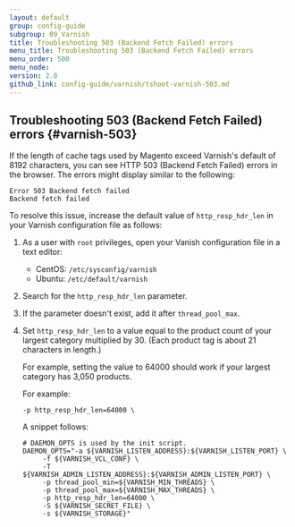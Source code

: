 ```yaml
---
layout: default
group: config-guide
subgroup: 09_Varnish
title: Troubleshooting 503 (Backend Fetch Failed) errors
menu_title: Troubleshooting 503 (Backend Fetch Failed) errors
menu_order: 500
menu_node: 
version: 2.0
github_link: config-guide/varnish/tshoot-varnish-503.md
---
```


## Troubleshooting 503 (Backend Fetch Failed) errors {#varnish-503}
If the length of cache tags used by Magento exceed Varnish's default of 8192 characters, you can see HTTP 503 (Backend Fetch Failed) errors in the browser. The errors might display similar to the following:

	Error 503 Backend fetch failed
	Backend fetch failed

To resolve this issue, increase the default value of `http_resp_hdr_len` in your Varnish configuration file as follows:

1.	As a user with `root` privileges, open your Vanish configuration file in a text editor:

	*	CentOS: `/etc/sysconfig/varnish`
	*	Ubuntu: `/etc/default/varnish`

2.	Search for the `http_resp_hdr_len` parameter.
3.	If the parameter doesn't exist, add it after `thread_pool_max`.
4.	Set `http_resp_hdr_len` to a value equal to the product count of your largest category multiplied by 30. (Each product tag is about 21 characters in length.)

	For example, setting the value to 64000 should work if your largest category has 3,050 products.

	For example:

		-p http_resp_hdr_len=64000 \
		
	A snippet follows:

		# DAEMON_OPTS is used by the init script.
		DAEMON_OPTS="-a ${VARNISH_LISTEN_ADDRESS}:${VARNISH_LISTEN_PORT} \
             -f ${VARNISH_VCL_CONF} \
             -T ${VARNISH_ADMIN_LISTEN_ADDRESS}:${VARNISH_ADMIN_LISTEN_PORT} \
             -p thread_pool_min=${VARNISH_MIN_THREADS} \
             -p thread_pool_max=${VARNISH_MAX_THREADS} \
             -p http_resp_hdr_len=64000 \
             -S ${VARNISH_SECRET_FILE} \
             -s ${VARNISH_STORAGE}"
